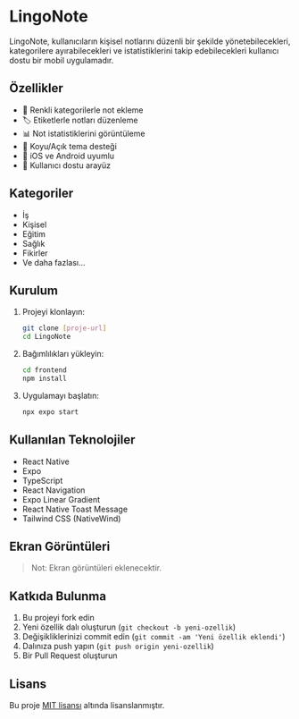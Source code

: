 # LingoNote

LingoNote, kullanıcıların kişisel notlarını düzenli bir şekilde yönetebilecekleri, kategorilere ayırabilecekleri ve istatistiklerini takip edebilecekleri kullanıcı dostu bir mobil uygulamadır.

## Özellikler

- 📝 Renkli kategorilerle not ekleme
- 🏷️ Etiketlerle notları düzenleme
- 📊 Not istatistiklerini görüntüleme
- 🌙 Koyu/Açık tema desteği
- 📱 iOS ve Android uyumlu
- 🔄 Kullanıcı dostu arayüz

## Kategoriler

- İş
- Kişisel
- Eğitim
- Sağlık
- Fikirler
- Ve daha fazlası...

## Kurulum

1. Projeyi klonlayın:
   ```bash
   git clone [proje-url]
   cd LingoNote
   ```

2. Bağımlılıkları yükleyin:
   ```bash
   cd frontend
   npm install
   ```

3. Uygulamayı başlatın:
   ```bash
   npx expo start
   ```

## Kullanılan Teknolojiler

- React Native
- Expo
- TypeScript
- React Navigation
- Expo Linear Gradient
- React Native Toast Message
- Tailwind CSS (NativeWind)

## Ekran Görüntüleri

> Not: Ekran görüntüleri eklenecektir.

## Katkıda Bulunma

1. Bu projeyi fork edin
2. Yeni özellik dalı oluşturun (`git checkout -b yeni-ozellik`)
3. Değişikliklerinizi commit edin (`git commit -am 'Yeni özellik eklendi'`)
4. Dalınıza push yapın (`git push origin yeni-ozellik`)
5. Bir Pull Request oluşturun

## Lisans

Bu proje [MIT lisansı](LICENSE) altında lisanslanmıştır.
